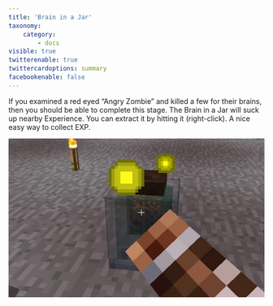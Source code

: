 ```yaml
---
title: 'Brain in a Jar'
taxonomy:
    category:
        - docs
visible: true
twitterenable: true
twittercardoptions: summary
facebookenable: false
---
```


If you examined a red eyed “Angry Zombie” and killed a few for their brains, then you should be able to complete this stage. The Brain in a Jar will suck up nearby Experience. You can extract it by hitting it (right-click). A nice easy way to collect EXP.

![](brain%20in%20a%20jar.jpg)
